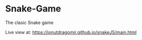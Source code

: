 # Snake-Game
The clasic Snake game

Live view at: https://ionutdragomir.github.io/snakeJS/main.html
